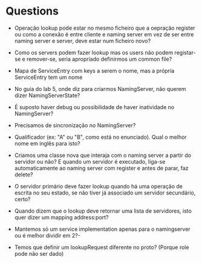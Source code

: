 # Questions

- Operação lookup pode estar no mesmo ficheiro que a oepração register ou como a conexão é
  entre cliente e naming server em vez de ser entre naming server e server, deve estar num ficheiro novo?
- Como os servers podem fazer lookup mas os users não podem registar-se e remover-se, seria
  apropriado definirmos um common file?

- Mapa de ServiceEntry com keys a serem o nome, mas a própria ServiceEntry tem um nome

- No guia do lab 5, onde diz para criarmos NamingServer, não querem dizer NamingServerState?

- É suposto haver debug ou possibilidade de haver inatividade no NamingServer?

- Precisamos de sincronização no NamingServer?

- Qualificador (ex: "A" ou "B", como está no enunciado). Qual o melhor nome em inglês para isto?

- Criamos uma classe nova que interaja com o naming server a partir do servidor ou não? E quando um servidor
  é executado, liga-se automaticamente ao naming server com register e antes de parar, faz delete?

- O servidor primário deve fazer lookup quando há uma operação de escrita no seu estado, se não tiver já associado um servidor secundário, certo?

- Quando dizem que o lookup deve retornar uma lista de servidores, isto quer dizer um mapping address:port?

- Mantemos só um service implementation apenas para o namingserver ou é melhor dividir em 2?-

- Temos que definir um lookupRequest diferente no proto? (Porque role pode não ser dado)